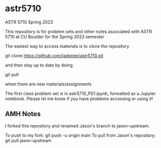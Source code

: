 # astr5710
ASTR 5710 Spring 2023

This repository is for problem sets and other notes associated with ASTR 5710 at CU Boulder for the Spring 2023 semester

The easiest way to access materials is to clone the repository

git clone https://github.com/jadexter/astr5710.git

and then stay up to date by doing

git pull

when there are new materials/assignments

The first class problem set is in astr5710_PS1.ipynb, formatted as a Jupyter notebook. Please let me know if you have problems accessing or using it!

## AMH Notes
I forked this repository and renamed Jason's branch to jason-upstream. 

To push to my fork: git push -u origin main
To pull from Jason's repository: git pull jason-upstream
